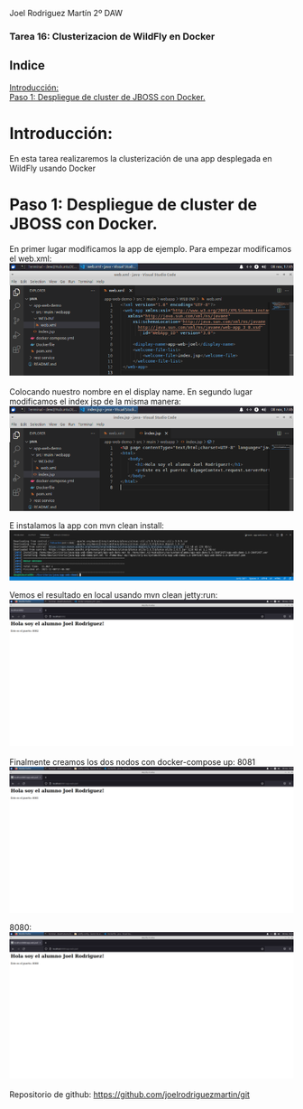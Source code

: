 Joel Rodriguez Martín
2º DAW

### Tarea 16: Clusterizacion de WildFly en Docker

## Indice
[Introducción:](#introduccion)   
[Paso 1: Despliegue de cluster de JBOSS con Docker.](#paso1)   

# Introducción:<a name="introduccion"></a>
En esta tarea realizaremos la clusterización de una app desplegada en WildFly usando Docker

# Paso 1: Despliegue de cluster de JBOSS con Docker.<a name="paso1"></a>
En primer lugar  modificamos la app de ejemplo. Para empezar modificamos el web.xml:   
![Captura 1](https://github.com/joelrodriguezmartin/git/blob/main/imgsT16/captura1.png)<br/>  
Colocando nuestro nombre en el display name.
En segundo lugar modificamos el index jsp de la misma manera:   
![Captura 1](https://github.com/joelrodriguezmartin/git/blob/main/imgsT16/captura2.png)<br/>  

E instalamos la app con mvn clean install:   
![Captura 1](https://github.com/joelrodriguezmartin/git/blob/main/imgsT16/captura3.png)<br/>  

Vemos el resultado en local usando mvn clean jetty:run:   
![Captura 1](https://github.com/joelrodriguezmartin/git/blob/main/imgsT16/captura4.png)<br/>  
Finalmente creamos los dos nodos con docker-compose up: 8081   
![Captura 1](https://github.com/joelrodriguezmartin/git/blob/main/imgsT16/captura5.png)<br/>  



8080:   
![Captura 1](https://github.com/joelrodriguezmartin/git/blob/main/imgsT16/captura6.png)<br/>  
Repositorio de github: https://github.com/joelrodriguezmartin/git
